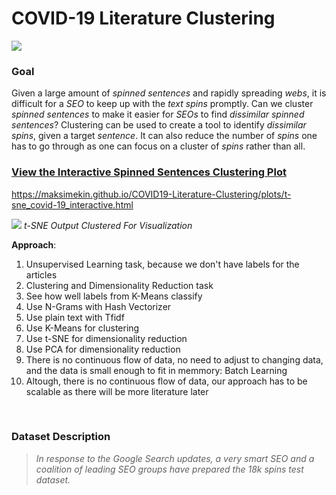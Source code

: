 # COVID-19 Literature Clustering

![](cover/interactive_plot.png)

### Goal
Given a large amount of *spinned sentences* and rapidly spreading *webs*, it is difficult for a *SEO* to keep up with the *text spins* promptly. Can we cluster *spinned sentences* to make it easier for *SEOs* to find *dissimilar* *spinned sentences*? Clustering can be used to create a tool to identify *dissimilar* *spins*, given a target *sentence*. It can also reduce the number of *spins* one has to go through as one can focus on a cluster of *spins* rather than all.

### [View the Interactive Spinned Sentences Clustering Plot]()
https://maksimekin.github.io/COVID19-Literature-Clustering/plots/t-sne_covid-19_interactive.html

![](plots/improved_cluster_tsne.png)
*t-SNE Output Clustered For Visualization*


**Approach**:
<ol>
    <li>Unsupervised Learning task, because we don't have labels for the articles</li>
    <li>Clustering and Dimensionality Reduction task </li>
    <li>See how well labels from K-Means classify</li>
    <li>Use N-Grams with Hash Vectorizer</li>
    <li>Use plain text with Tfidf</li>
    <li>Use K-Means for clustering</li>
    <li>Use t-SNE for dimensionality reduction</li>
    <li>Use PCA for dimensionality reduction</li>
    <li>There is no continuous flow of data, no need to adjust to changing data, and the data is small enough to fit in memmory: Batch Learning</li>
    <li>Altough, there is no continuous flow of data, our approach has to be scalable as there will be more literature later</li>
</ol>
<br>

### Dataset Description

>*In response to the Google Search updates, 
a very smart SEO and a coalition of leading SEO groups have prepared the 18k spins test dataset.*


